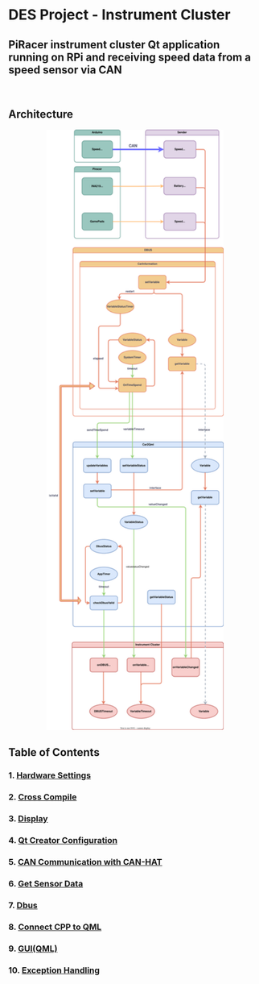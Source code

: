 # **DES Project - Instrument Cluster**
## PiRacer instrument cluster Qt application running on RPi and receiving speed data from a speed sensor via CAN  
</br>

## Architecture

<p align="center"><img src="Documents/DES02 Architecture Transparent.svg" alt="Alt text" width="70%" height="70%" /></p>


## Table of Contents
### 1. [Hardware Settings](./Documents/Dbus.md)
### 2. [Cross Compile](./Documents/CrossCompile.md)
### 3. [Display](./Documents/Display.md)
### 4. [Qt Creator Configuration](./Documents/qt-creator-configuration.md)
### 5. [CAN Communication with CAN-HAT](./Documents/Dbus.md)
### 6. [Get Sensor Data](./Documents/Get-sender-data.md)
### 7. [Dbus](./Documents/Dbus.md)
### 8. [Connect CPP to QML](./Documents/Connect-CPP-to-QML.md)
### 9. [GUI(QML)](./Documents/Dbus.md)
### 10. [Exception Handling](./Documents/Exception-Handling.md)

